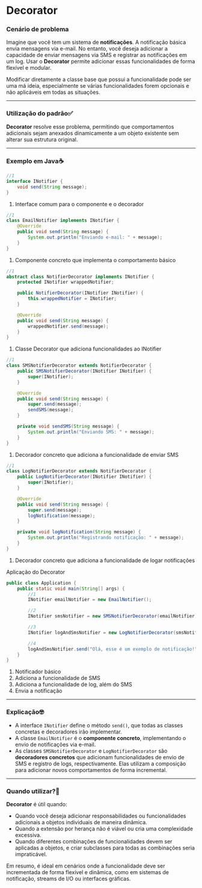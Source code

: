 # Decorator

### Cenário de problema

Imagine que você tem um sistema de **notificações**. A notificação básica envia mensagens via e-mail. No entanto, você deseja adicionar a capacidade de enviar mensagens via SMS e registrar as notificações em um log. Usar o **Decorator** permite adicionar essas funcionalidades de forma flexível e modular.

Modificar diretamente a classe base que possui a funcionalidade pode ser uma má ideia, especialmente se várias funcionalidades forem opcionais e não aplicáveis em todas as situações.

---

### Utilização do padrão✅

**Decorator** resolve esse problema, permitindo que comportamentos adicionais sejam anexados dinamicamente a um objeto existente sem alterar sua estrutura original.

---

### Exemplo em Java☕

```java
//1
interface INotifier {
    void send(String message);
}
```
1. Interface comum para o componente e o decorador

```java
//1
class EmailNotifier implements INotifier {
    @Override
    public void send(String message) {
        System.out.println("Enviando e-mail: " + message);
    }
}
```
1. Componente concreto que implementa o comportamento básico

```java
//1
abstract class NotifierDecorator implements INotifier {
    protected INotifier wrappedNotifier;

    public NotifierDecorator(INotifier INotifier) {
        this.wrappedNotifier = INotifier;
    }

    @Override
    public void send(String message) {
        wrappedNotifier.send(message);
    }
}
```
1. Classe Decorator que adiciona funcionalidades ao INotifier

```java
//1
class SMSNotifierDecorator extends NotifierDecorator {
    public SMSNotifierDecorator(INotifier INotifier) {
        super(INotifier);
    }

    @Override
    public void send(String message) {
        super.send(message);
        sendSMS(message);
    }

    private void sendSMS(String message) {
        System.out.println("Enviando SMS: " + message);
    }
}
```
1. Decorador concreto que adiciona a funcionalidade de enviar SMS

```java
//1
class LogNotifierDecorator extends NotifierDecorator {
    public LogNotifierDecorator(INotifier INotifier) {
        super(INotifier);
    }

    @Override
    public void send(String message) {
        super.send(message);
        logNotification(message);
    }

    private void logNotification(String message) {
        System.out.println("Registrando notificação: " + message);
    }
}
```
1. Decorador concreto que adiciona a funcionalidade de logar notificações

Aplicação do Decorator

```java
public class Application {
    public static void main(String[] args) {
        //1
        INotifier emailNotifier = new EmailNotifier();

        //2
        INotifier smsNotifier = new SMSNotifierDecorator(emailNotifier);

        //3
        INotifier logAndSmsNotifier = new LogNotifierDecorator(smsNotifier);

        //4
        logAndSmsNotifier.send("Olá, esse é um exemplo de notificação!");
    }
}
```
1. Notificador básico
2. Adiciona a funcionalidade de SMS
3. Adiciona a funcionalidade de log, além do SMS
4. Envia a notificação

---

### Explicação🤓

- A interface `INotifier` define o método `send()`, que todas as classes concretas e decoradores irão implementar.
- A classe `EmailNotifier` é o **componente concreto**, implementando o envio de notificações via e-mail.
- As classes `SMSNotifierDecorator` e `LogNotifierDecorator` são **decoradores concretos** que adicionam funcionalidades de envio de SMS e registro de logs, respectivamente. Elas utilizam a composição para adicionar novos comportamentos de forma incremental.

---

### Quando utilizar?🤔

**Decorator** é útil quando:
- Quando você deseja adicionar responsabilidades ou funcionalidades adicionais a objetos individuais de maneira dinâmica.
- Quando a extensão por herança não é viável ou cria uma complexidade excessiva.
- Quando diferentes combinações de funcionalidades devem ser aplicadas a objetos, e criar subclasses para todas as combinações seria impraticável.

Em resumo, é ideal em cenários onde a funcionalidade deve ser incrementada de forma flexível e dinâmica, como em sistemas de notificação, streams de I/O ou interfaces gráficas.